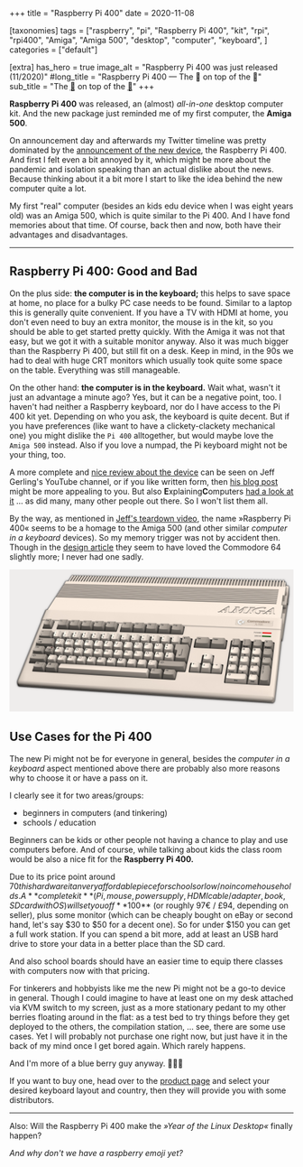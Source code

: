 +++
title = "Raspberry Pi 400"
date = 2020-11-08

[taxonomies]
tags = ["raspberry", "pi", "Raspberry Pi 400", "kit", "rpi", "rpi400", "Amiga", "Amiga 500", "desktop", "computer", "keyboard", ]
categories = ["default"]

[extra]
has_hero = true
image_alt = "Raspberry Pi 400 was just released (11/2020)"
#long_title = "Raspberry Pi 400 — The 🍒 on top of the 🍰"
sub_title = "The <abbr title='cherry'>🍒</abbr> on top of the <abbr title='cake'>🍰</abbr>"
+++

**Raspberry Pi 400** was released, an (almost) _all-in-one_ desktop computer kit. And the new package just reminded me of my first computer, the **Amiga 500**.

<!-- more -->

On announcement day and afterwards my Twitter timeline was pretty dominated by the [announcement of the new device][r400-news], the Raspberry Pi 400. And first I felt even a bit annoyed by it, which might be more about the pandemic and isolation speaking than an actual dislike about the news. Because thinking about it a bit more I start to like the idea behind the new computer quite a lot.

My first "real" computer (besides an kids edu device when I was eight years old) was an Amiga 500, which is quite similar to the Pi 400. And I have fond memories about that time. Of course, back then and now, both have their advantages and disadvantages.

-----

## Raspberry Pi 400: Good and Bad

On the plus side: **the computer is in the keyboard;** this helps to save space at home, no place for a bulky PC case needs to be found. Similar to a laptop this is generally quite convenient. If you have a TV with HDMI at home, you don't even need to buy an extra monitor, the mouse is in the kit, so you should be able to get started pretty quickly. With the Amiga it was not that easy, but we got it with a suitable monitor anyway. Also it was much bigger than the Raspberry Pi 400, but still fit on a desk. Keep in mind, in the 90s we had to deal with huge CRT monitors which usually took quite some space on the table. Everything was still manageable.

On the other hand: **the computer is in the keyboard.** Wait what, wasn't it just an advantage a minute ago? Yes, but it can be a negative point, too. I haven't had neither a Raspberry keyboard, nor do I have access to the Pi 400 kit yet. Depending on who you ask, the keyboard is quite decent. But if you have preferences (like want to have a clickety-clackety mechanical one) you might dislike the `Pi 400` alltogether, but would maybe love the `Amiga 500` instead. Also if you love a numpad, the Pi keyboard might not be your thing, too.

A more complete and [nice review about the device][r400-review] can be seen on Jeff Gerling's YouTube channel, or if you like written form, then [his blog post][r400-teardown] might be more appealing to you. But also **E**xplaining**C**omputers [had a look at it][r400-review-ec] … as did many, many other people out there. So I won't list them all.

By the way, as mentioned in [Jeff's teardown video][r400-teardown-yt], the name »Raspberry Pi 400« seems to be a homage to the Amiga 500 (and other similar _computer in a keyboard_ devices). So my memory trigger was not by accident then. Though in the [design article][r400-design] they seem to have loved the Commodore 64 slightly more; I never had one sadly.

![Commodore Amiga 500](./amiga-500.png)

## Use Cases for the Pi 400

The new Pi might not be for everyone in general, besides the _computer in a keyboard_ aspect mentioned above there are probably also more reasons why to choose it or have a pass on it.

I clearly see it for two areas/groups:

* beginners in computers (and tinkering)
* schools / education

Beginners can be kids or other people not having a chance to play and use computers before. And of course, while talking about kids the class room would be also a nice fit for the **Raspberry Pi 400.**

Due to its price point around $70 this hardware it an very affordable piece for schools or low/no income households. A **complete kit** (Pi, mouse, power supply, HDMI cable/adapter, book, SD card with OS) will set you off **$100** (or roughly 97€ / £94, depending on seller), plus some monitor (which can be cheaply bought on eBay or second hand, let's say $30 to $50 for a decent one). So for under $150 you can get a full work station. If you can spend a bit more, add at least an USB hard drive to store your data in a better place than the SD card.

And also school boards should have an easier time to equip there classes with computers now with that pricing.

For tinkerers and hobbyists like me the new Pi might not be a go-to device in general. Though I could imagine to have at least one on my desk attached via KVM switch to my screen, just as a more stationary pedant to my other berries floating around in the flat: as a test bed to try things before they get deployed to the others, the compilation station, … see, there are some use cases. Yet I will probably not purchase one right now, but just have it in the back of my mind once I get bored again. Which rarely happens.

And I'm more of a blue berry guy anyway. 🤷🏻‍♂️

If you want to buy one, head over to the [product page][r400] and select your desired keyboard layout and country, then they will provide you with some distributors.

-----

Also: Will the Raspberry Pi 400 make the _»Year of the Linux Desktop«_ finally happen?

_And why don't we have a raspberry emoji yet?_

<!-- links -->

[rpi]: https://www.raspberrypi.org/
[r400]: https://www.raspberrypi.org/products/raspberry-pi-400/
[r400-news]: https://www.raspberrypi.org/blog/raspberry-pi-400-the-70-desktop-pc/
[r400-design]: https://www.raspberrypi.org/blog/designing-raspberry-pi-400/
[r400-review]: https://www.youtube.com/watch?v=3A7pQN5W08E
[r400-review-ec]: https://www.youtube.com/watch?v=P1E5xszQqV8
[r400-teardown]: https://www.jeffgeerling.com/blog/2020/raspberry-pi-400-teardown-and-review
[r400-teardown-yt]: https://www.youtube.com/watch?v=OqpylxLhw98
